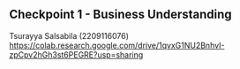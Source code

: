 ## Checkpoint 1 - Business Understanding
Tsurayya Salsabila (2209116076)
https://colab.research.google.com/drive/1qvxG1NU2BnhvI-zpCpv2hGh3st6PEGRE?usp=sharing
